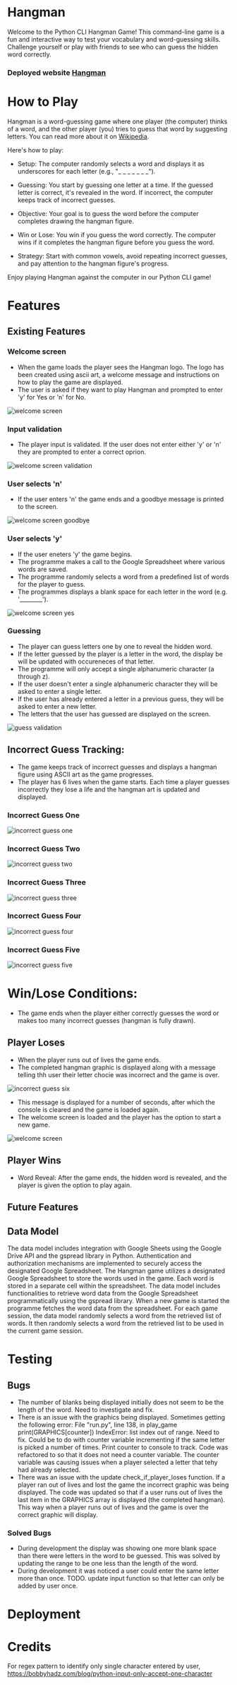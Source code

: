# Hangman

Welcome to the Python CLI Hangman Game! 
This command-line game is a fun and interactive way to test your vocabulary and word-guessing skills. Challenge yourself or play with friends to see who can guess the hidden word correctly.
### Deployed website [Hangman](xxx/ 'Hangman')

# How to Play
Hangman is a word-guessing game where one player (the computer) thinks of a word, and the other player (you) tries to guess that word by suggesting letters. You can read more about it on [Wikipedia](https://en.wikipedia.org/wiki/Hangman_(game) 'Hangman').

Here's how to play:

- Setup: The computer randomly selects a word and displays it as underscores for each letter (e.g., "_ _ _ _ _ _ _").

- Guessing: You start by guessing one letter at a time. If the guessed letter is correct, it's revealed in the word. If incorrect, the computer keeps track of incorrect guesses.

- Objective: Your goal is to guess the word before the computer completes drawing the hangman figure.

- Win or Lose: You win if you guess the word correctly. The computer wins if it completes the hangman figure before you guess the word.

- Strategy: Start with common vowels, avoid repeating incorrect guesses, and pay attention to the hangman figure's progress.

Enjoy playing Hangman against the computer in our Python CLI game!
# Features

## Existing Features
### Welcome screen
* When the game loads the player sees the Hangman logo. The logo has been created using ascii art, a welcome message and instructions on how to play the game are displayed.
* The user is asked if they want to play Hangman and prompted to enter 'y' for Yes or 'n' for No.

![welcome screen](assets/images/welcome_screen.png)

### Input validation
* The player input is validated. If the user does not enter either 'y' or 'n' they are prompted to enter a correct oprion.

![welcome screen validation](assets/images/welcome_validation.png)

### User selects 'n'
* If the user enters 'n' the game ends and a goodbye message is printed to the screen.

![welcome screen goodbye](assets/images/welcome_goodbye.png)

### User selects 'y'
* If the user eneters 'y' the game begins. 
* The programme makes a call to the Google Spreadsheet where various words are saved. 
* The programme randomly selects a word from a predefined list of words for the player to guess. 
* The programmes displays a blank space for each letter in the word (e.g. '________').

![welcome screen yes](assets/images/welcome_yes.png)

### Guessing 
* The player can guess letters one by one to reveal the hidden word.
* If the letter guessed by the player is a letter in the word, the display be will be updated with occureneces of that letter. 
* The programme will only accept a single alphanumeric character (a through z). 
* If the user doesn't enter a single alphanumeric character they will be asked to enter a single letter. 
* If the user has already entered a letter in a previous guess, they will be asked to enter a new letter.
* The letters that the user has guessed are displayed
 on the screen.

![guess validation](assets/images/guess_validation.png)

## Incorrect Guess Tracking: 
* The game keeps track of incorrect guesses and displays a hangman figure using ASCII art as the game progresses.
* The player has 6 lives when the game starts. Each time a player guesses incorrectly they lose a life and the hangman art is updated and displayed.

### Incorrect Guess One
![incorrect guess one](assets/images/incorrect_guess1.png)
### Incorrect Guess Two
![incorrect guess two](assets/images/incorrect_guess2.png)
### Incorrect Guess Three
![incorrect guess three](assets/images/incorrect_guess3.png)
### Incorrect Guess Four
![incorrect guess four](assets/images/incorrect_guess4.png)
### Incorrect Guess Five
![incorrect guess five](assets/images/incorrect_guess5.png)

# Win/Lose Conditions: 
* The game ends when the player either correctly guesses the word or makes too many incorrect guesses (hangman is fully drawn).

## Player Loses
* When the player runs out of lives the game ends.
* The completed hangman graphic is displayed along with a message telling thh user their letter chocie was incorrect and the game is over.

![incorrect guess six](assets/images/incorrect_guess6.png)

* This message is displayed for a number of seconds, after which the console is cleared and the game is loaded again. 
* The welcome screen is loaded and the player has the option to start a new game.

![welcome screen](assets/images/welcome_screen.png)

## Player Wins

- Word Reveal: After the game ends, the hidden word is revealed, and the player is given the option to play again.
## Future Features

## Data Model
The data model includes integration with Google Sheets using the Google Drive API and the gspread library in Python.
Authentication and authorization mechanisms are implemented to securely access the designated Google Spreadsheet. 
The Hangman game utilizes a designated Google Spreadsheet to store the words used in the game.
Each word is stored in a separate cell within the spreadsheet.
The data model includes functionalities to retrieve word data from the Google Spreadsheet programmatically using the gspread library.
When a new game is started the programme fetches the word data from the spreadsheet.
For each game session, the data model randomly selects a word from the retrieved list of words.
It then randomly selects a word from the retrieved list to be used in the current game session.

# Testing 

## Bugs
* The number of blanks being displayed initially does not seem to be the length of the word. Need to investigate and fix.
* There is an issue with the graphics being displayed. Sometimes getting the following error: File "run.py", line 138, in play_game
    print(GRAPHICS[counter]) IndexError: list index out of range. Need to fix. Could be to do with counter variable incrementing if the same letter is picked a number of times. Print counter to console to track. Code was refactored to so that it does not need a counter variable. The counter variable was causing issues when a player selected a letter that tehy had already selected.
* There was an issue with the update check_if_player_loses function. If a player ran out of lives and lost the game the incorrect graphic was being displayed. The code was updated so that if a user runs out of lives the last item in the GRAPHICS array is displayed (the completed hangman). This way when a player runs out of lives and the game is over the correct graphic will display.

### Solved Bugs
* During development the display was showing one more blank space than there were letters in the word to be guessed. This was solved by updating the range to be one less than the length of the word. 
* During development it was noticed a user could enter the same letter more than once. TODO. update input function so that letter can only be added by user once.

# Deployment

# Credits

For regex pattern to identify only single character entered by user, https://bobbyhadz.com/blog/python-input-only-accept-one-character